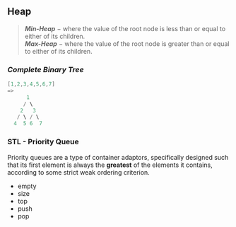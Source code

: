 ## Heap
> **_Min-Heap_** − where the value of the root node is less than or equal to either of its children.<br>
> **_Max-Heap_** − where the value of the root node is greater than or equal to either of its children.

### _Complete Binary Tree_

```c
[1,2,3,4,5,6,7]
=>
      1
     / \
    2   3
   / \ / \
  4  5 6  7
```

### STL - Priority Queue

Priority queues are a type of container adaptors, specifically designed such that its first element is always the **greatest** of the elements it contains, according to some strict weak ordering criterion.

- empty
- size
- top
- push
- pop
